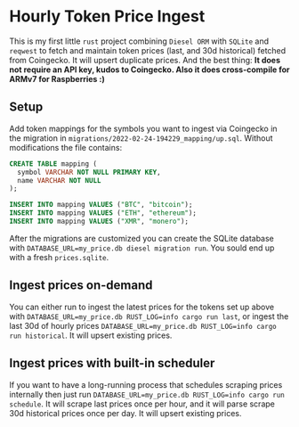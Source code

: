 # Hourly Token Price Ingest

This is my first little `rust` project combining `Diesel ORM` with `SQLite` and `reqwest` to fetch and maintain token prices (last, and 30d historical) fetched from Coingecko. It will upsert duplicate prices. And the best thing: **It does not require an API key, kudos to Coingecko. Also it does cross-compile for ARMv7 for Raspberries :)**

## Setup

Add token mappings for the symbols you want to ingest via Coingecko in the migration in `migrations/2022-02-24-194229_mapping/up.sql`. Without modifications the file contains:

```sql
CREATE TABLE mapping (
  symbol VARCHAR NOT NULL PRIMARY KEY,
  name VARCHAR NOT NULL
);

INSERT INTO mapping VALUES ("BTC", "bitcoin");
INSERT INTO mapping VALUES ("ETH", "ethereum");
INSERT INTO mapping VALUES ("XMR", "monero");
```

After the migrations are customized you can create the SQLite database with `DATABASE_URL=my_price.db diesel migration run`. You sould end up with a fresh `prices.sqlite`.

## Ingest prices on-demand

You can either run to ingest the latest prices for the tokens set up above with `DATABASE_URL=my_price.db RUST_LOG=info cargo run last`, or ingest the last 30d of hourly prices `DATABASE_URL=my_price.db RUST_LOG=info cargo run historical`. It will upsert existing prices.

## Ingest prices with built-in scheduler

If you want to have a long-running process that schedules scraping prices internally then just run `DATABASE_URL=my_price.db RUST_LOG=info cargo run schedule`. It will scrape last prices once per hour, and it will parse scrape 30d historical prices once per day. It will upsert existing prices.
